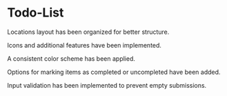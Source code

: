 # Todo-List

Locations layout has been organized for better structure.

Icons and additional features have been implemented.

A consistent color scheme has been applied.

Options for marking items as completed or uncompleted have been added.

Input validation has been implemented to prevent empty submissions.
